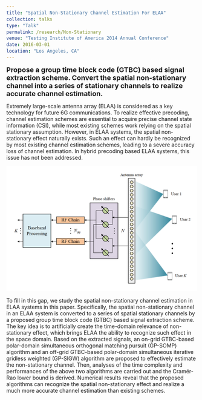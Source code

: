```yaml
---
title: "Spatial Non-Stationary Channel Estimation For ELAA"
collection: talks
type: "Talk"
permalink: /research/Non-Stationary
venue: "Testing Institute of America 2014 Annual Conference"
date: 2016-03-01
location: "Los Angeles, CA"
---
```


<font size = 4><b>Propose a group time block code (GTBC) based signal extraction scheme. Convert the spatial non-stationary channel into a series of stationary channels to realize accurate channel estimation.</b></font>

<p></p>

Extremely large-scale antenna array (ELAA) is considered as a key technology for future 6G communications. To realize effective precoding, channel estimation schemes are essential to acquire precise channel state information (CSI), while most existing schemes work relying on the spatial stationary assumption. However, in ELAA systems, the spatial non-stationary effect naturally exists. Such an effect can hardly be recognized by most existing channel estimation schemes, leading to a severe accuracy loss of channel estimation. In hybrid precoding based ELAA systems, this issue has not been addressed.

![non-1](../images/Non-1.png)

To fill in this gap, we study the spatial non-stationary channel estimation in ELAA systems in this paper. Specifically, the spatial non-stationary channel in an ELAA system is converted to a series of spatial stationary channels by a proposed group time block code (GTBC) based signal extraction scheme. The key idea is to artificially create the time-domain relevance of non-stationary effect, which brings ELAA the ability to recognize such effect in the space domain. Based on the extracted signals, an on-grid GTBC-based polar-domain simultaneous orthogonal matching pursuit (GP-SOMP) algorithm and an off-grid GTBC-based polar-domain simultaneous iterative gridless weighted (GP-SIGW) algorithm are proposed to effectively estimate the non-stationary channel. Then, analyses of the time complexity and performances of the above two algorithms are carried out and the Cramér-Rao lower bound is derived. Numerical results reveal that the proposed algorithms can recognize the spatial non-stationary effect and realize a much more accurate channel estimation than existing schemes.
